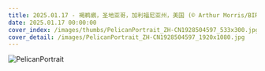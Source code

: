 ```yaml
---
title: 2025.01.17 - 褐鹈鹕，圣地亚哥，加利福尼亚州，美国 (© Arthur Morris/BIRDS AS ART/Getty Images)
date: 2025.01.17 00:00:00
cover_index: /images/thumbs/PelicanPortrait_ZH-CN1928504597_533x300.jpg
cover_detail: /images/PelicanPortrait_ZH-CN1928504597_1920x1080.jpg
---
```


![PelicanPortrait](/images/PelicanPortrait_ZH-CN1928504597_1920x1080.jpg)
